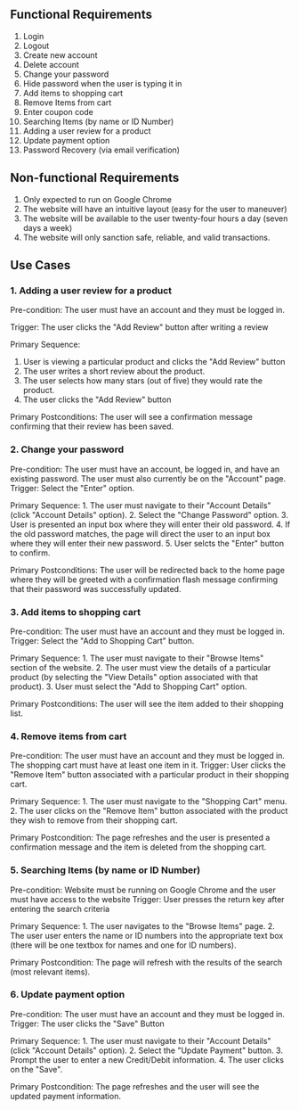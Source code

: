 ## Functional Requirements

1. Login
2. Logout
3. Create new account
4. Delete account
5. Change your password
6. Hide password when the user is typing it in
7. Add items to shopping cart
8. Remove Items from cart
9. Enter coupon code
10. Searching Items (by name or ID Number)
11. Adding a user review for a product
12. Update payment option
13. Password Recovery (via email verification)

## Non-functional Requirements

1. Only expected to run on Google Chrome
2. The website will have an intuitive layout (easy for the user to maneuver)
3. The website will be available to the user twenty-four hours a day (seven days a week)
4. The website will only sanction safe, reliable, and valid transactions.

## Use Cases

### 1. Adding a user review for a product
  Pre-condition: The user must have an account and they must be logged in.

  Trigger: The user clicks the "Add Review" button after writing a review

  Primary Sequence:
  
  1. User is viewing a particular product and clicks the "Add Review" button
  2. The user writes a short review about the product.
  3. The user selects how many stars (out of five) they would rate the product.
  4. The user clicks the "Add Review" button

  Primary Postconditions: The user will see a confirmation message confirming that their review has been saved.

### 2. Change your password
  Pre-condition: The user must have an account, be logged in, and have an existing password. The user must also currently be on the "Account" page.
  Trigger: Select the "Enter" option.
  
  Primary Sequence:
    1. The user must navigate to their "Account Details" (click "Account Details" option).
    2. Select the "Change Password" option.
    3. User is presented an input box where they will enter their old password.
    4. If the old password matches, the page will direct the user to an input box where they will enter their new password.
    5. User selcts the "Enter" button to confirm.
    
   Primary Postconditions: The user will be redirected back to the home page where they will be greeted with a confirmation flash message confirming that their password was successfully updated.

### 3. Add items to shopping cart
  Pre-condition: The user must have an account and they must be logged in.
  Trigger: Select the "Add to Shopping Cart" button.
  
  Primary Sequence:
    1. The user must navigate to their "Browse Items" section of the website.
    2. The user must view the details of a particular product (by selecting the "View Details" option associated with that product).
    3. User must select the "Add to Shopping Cart" option.
    
   Primary Postconditions: The user will see the item added to their shopping list.
   
### 4. Remove items from cart
  Pre-condition: The user must have an account and they must be logged in. The shopping cart must have at least one item in it.
  Trigger: User clicks the "Remove Item" button associated with a particular product in their shopping cart.
  
  Primary Sequence:
    1. The user must navigate to the "Shopping Cart" menu.
    2. The user clicks on the "Remove Item" button associated with the product they wish to remove from their shopping cart.
   
   Primary Postcondition: The page refreshes and the user is presented a confirmation message and the item is deleted from the shopping cart.
  
### 5. Searching Items (by name or ID Number)
  Pre-condition: Website must be running on Google Chrome and the user must have access to the website
  Trigger: User presses the return key after entering the search criteria
  
  Primary Sequence:
    1. The user navigates to the "Browse Items" page.
    2. The user user enters the name or ID numbers into the appropriate text box (there will be one textbox for names and one for ID numbers).
    
   Primary Postcondition: The page will refresh with the results of the search (most relevant items).
  
### 6. Update payment option
  Pre-condition: The user must have an account and they must be logged in.
  Trigger: The user clicks the "Save" Button
  
  Primary Sequence:
    1. The user must navigate to their "Account Details" (click "Account Details" option).
    2. Select the "Update Payment" button.
    3. Prompt the user to enter a new Credit/Debit information.
    4. The user clicks on the "Save".
    
   Primary Postcondition: The page refreshes and the user will see the updated payment information.
